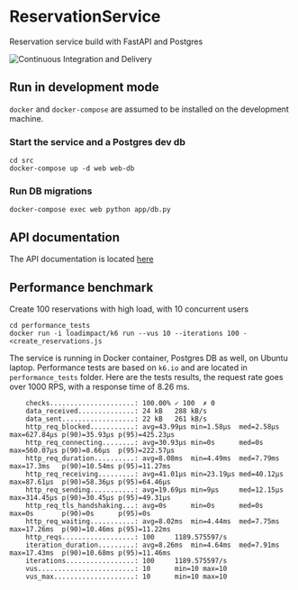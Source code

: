 # ReservationService

Reservation service build with FastAPI and Postgres

![Continuous Integration and Delivery](https://github.com/vicusbass/reservationservice/workflows/Continuous%20Integration%20and%20Delivery/badge.svg?branch=master)

## Run in development mode

`docker` and `docker-compose` are assumed to be installed on the development machine.

### Start the service and a Postgres dev db

```shell script
cd src
docker-compose up -d web web-db
```

### Run DB migrations

`docker-compose exec web python app/db.py`

## API documentation

The API documentation is located [here](http://localhost:8002/docs)

## Performance benchmark

Create 100 reservations with high load, with 10 concurrent users

```shell script
cd performance_tests
docker run -i loadimpact/k6 run --vus 10 --iterations 100 - <create_reservations.js
```

The service is running in Docker container, Postgres DB as well, on Ubuntu laptop. Performance tests are based on `k6.io` and are located in `performance_tests` folder.
Here are the tests results, the request rate goes over 1000 RPS, with a response time of 8.26 ms.

```text
    checks.....................: 100.00% ✓ 100  ✗ 0   
    data_received..............: 24 kB   288 kB/s
    data_sent..................: 22 kB   261 kB/s
    http_req_blocked...........: avg=43.99µs min=1.58µs  med=2.58µs  max=627.84µs p(90)=35.93µs p(95)=425.23µs
    http_req_connecting........: avg=30.93µs min=0s      med=0s      max=560.07µs p(90)=8.66µs  p(95)=222.57µs
    http_req_duration..........: avg=8.08ms  min=4.49ms  med=7.79ms  max=17.3ms   p(90)=10.54ms p(95)=11.27ms 
    http_req_receiving.........: avg=41.01µs min=23.19µs med=40.12µs max=87.61µs  p(90)=58.36µs p(95)=64.46µs 
    http_req_sending...........: avg=19.69µs min=9µs     med=12.15µs max=314.45µs p(90)=30.45µs p(95)=49.31µs 
    http_req_tls_handshaking...: avg=0s      min=0s      med=0s      max=0s       p(90)=0s      p(95)=0s      
    http_req_waiting...........: avg=8.02ms  min=4.44ms  med=7.75ms  max=17.26ms  p(90)=10.46ms p(95)=11.22ms 
    http_reqs..................: 100     1189.575597/s
    iteration_duration.........: avg=8.26ms  min=4.64ms  med=7.91ms  max=17.43ms  p(90)=10.68ms p(95)=11.46ms 
    iterations.................: 100     1189.575597/s
    vus........................: 10      min=10 max=10
    vus_max....................: 10      min=10 max=10

```